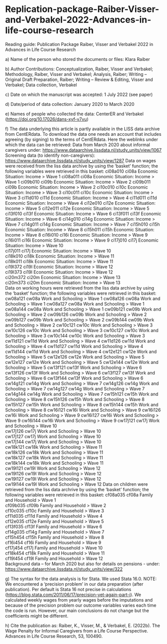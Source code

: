# Replication-package-Raiber-Visser-and-Verbakel-2022-Advances-in-life-course-research

Reading guide: Publication Package Raiber, Visser and Verbakel 2022 in Advances in Life Course Research

a) Name of the person who stored the documents or files: Klara Raiber

b) Author Contributions: Conceptualization, Raiber, Visser and Verbakel; Methodology, Raiber, Visser and Verbakel; Analysis, Raiber; Writing – Original Draft Preparation, Raiber; Writing – Review & Editing, Visser and Verbakel; Data collection, Verbakel

c) Date on which the manuscript was accepted: 1 July 2022 (see paper)

d) Date/period of data collection: January 2020 to March 2020

e) Names of people who collected the data: CenterER and Verbakel (https://doi.org/10.17026/dans-xyf-v7vu)

f) The data underlying this article is partly available in the LISS data archive from CentERdata. To download the data one needs an account that includes agreeing (by signing) to the terms of CentERdata. Here the weblinks under which the data can be retrieved:
Data from March 2020 about informal caregivers under: https://www.dataarchive.lissdata.nl/study_units/view/1067
Screening data (to identify non-caregivers):
https://www.dataarchive.lissdata.nl/study_units/view/1287
Data on wages were received from the liss data archive by using the ‘basket’ function; the following variables were retrieved in this basket:
ci08a010	ci08a	Economic Situation: Income > Wave 1	
ci08a011	ci08a	Economic Situation: Income > Wave 1	
ci09b010	ci09b	Economic Situation: Income > Wave 2	
ci09b011	ci09b	Economic Situation: Income > Wave 2	
ci10c010	ci10c	Economic Situation: Income > Wave 3	
ci10c011	ci10c	Economic Situation: Income > Wave 3	
ci11d010	ci11d	Economic Situation: Income > Wave 4	
ci11d011	ci11d	Economic Situation: Income > Wave 4	
ci12e010	ci12e	Economic Situation: Income > Wave 5	
ci12e011	ci12e	Economic Situation: Income > Wave 5	
ci13f010	ci13f	Economic Situation: Income > Wave 6	
ci13f011	ci13f	Economic Situation: Income > Wave 6	
ci14g010	ci14g	Economic Situation: Income > Wave 7	
ci14g011	ci14g	Economic Situation: Income > Wave 7	
ci15h010	ci15h	Economic Situation: Income > Wave 8	
ci15h011	ci15h	Economic Situation: Income > Wave 8	
ci16i010	ci16i	Economic Situation: Income > Wave 9	
ci16i011	ci16i	Economic Situation: Income > Wave 9	
ci17j010	ci17j	Economic Situation: Income > Wave 10	
ci17j011	ci17j	Economic Situation: Income > Wave 10	
ci18k010	ci18k	Economic Situation: Income > Wave 11	
ci18k011	ci18k	Economic Situation: Income > Wave 11	
ci19l372	ci19l	Economic Situation: Income > Wave 12	
ci19l373	ci19l	Economic Situation: Income > Wave 12	
ci20m372	ci20m	Economic Situation: Income > Wave 13	
ci20m373	ci20m	Economic Situation: Income > Wave 13	
Data on working hours were retrieved from the liss data archive by using the ‘basket’ function; the following variables were retrieved in this basket:
cw08a121	cw08a 	Work and Schooling > Wave 1	
cw08a126	cw08a 	Work and Schooling > Wave 1	
cw08a127	cw08a 	Work and Schooling > Wave 1	
cw08a144	cw08a 	Work and Schooling > Wave 1	
cw09b121	cw09b 	Work and Schooling > Wave 2	
cw09b126	cw09b 	Work and Schooling > Wave 2	
cw09b127	cw09b 	Work and Schooling > Wave 2	
cw09b144	cw09b 	Work and Schooling > Wave 2	
cw10c121	cw10c 	Work and Schooling > Wave 3	
cw10c126	cw10c 	Work and Schooling > Wave 3	
cw10c127	cw10c 	Work and Schooling > Wave 3	
cw10c144	cw10c 	Work and Schooling > Wave 3	
cw11d121	cw11d 	Work and Schooling > Wave 4	
cw11d126	cw11d 	Work and Schooling > Wave 4	
cw11d127	cw11d 	Work and Schooling > Wave 4	
cw11d144	cw11d 	Work and Schooling > Wave 4	
cw12e121	cw12e	Work and Schooling > Wave 5	
cw12e126	cw12e	Work and Schooling > Wave 5	
cw12e127	cw12e	Work and Schooling > Wave 5	
cw12e144	cw12e	Work and Schooling > Wave 5	
cw13f121	cw13f	Work and Schooling > Wave 6	
cw13f126	cw13f	Work and Schooling > Wave 6	
cw13f127	cw13f	Work and Schooling > Wave 6	
cw13f144	cw13f	Work and Schooling > Wave 6	
cw14g121	cw14g	Work and Schooling > Wave 7	
cw14g126	cw14g	Work and Schooling > Wave 7	
cw14g127	cw14g	Work and Schooling > Wave 7	
cw14g144	cw14g	Work and Schooling > Wave 7	
cw15h121	cw15h	Work and Schooling > Wave 8	
cw15h126	cw15h	Work and Schooling > Wave 8	
cw15h127	cw15h	Work and Schooling > Wave 8	
cw15h144	cw15h	Work and Schooling > Wave 8	
cw16i121	cw16i	Work and Schooling > Wave 9	
cw16i126	cw16i	Work and Schooling > Wave 9	
cw16i127	cw16i	Work and Schooling > Wave 9	
cw16i144	cw16i	Work and Schooling > Wave 9	
cw17j121	cw17j	Work and Schooling > Wave 10	
cw17j126	cw17j	Work and Schooling > Wave 10	
cw17j127	cw17j	Work and Schooling > Wave 10	
cw17j144	cw17j	Work and Schooling > Wave 10	
cw18k121	cw18k	Work and Schooling > Wave 11	
cw18k126	cw18k	Work and Schooling > Wave 11	
cw18k127	cw18k	Work and Schooling > Wave 11	
cw18k144	cw18k	Work and Schooling > Wave 11	
cw19l121	cw19l	Work and Schooling > Wave 12	
cw19l126	cw19l	Work and Schooling > Wave 12	
cw19l127	cw19l	Work and Schooling > Wave 12	
cw19l144	cw19l	Work and Schooling > Wave 12
Data on children were retrieved from the liss data archrive by using the ‘basket’ function; the following variables were retrieved in this basket: 
cf08a035	cf08a	Family and Household > Wave 1	
cf09b035	cf09b	Family and Household > Wave 2	
cf10c035	cf10c	Family and Household > Wave 3	
cf11d035	cf11d	Family and Household > Wave 4	
cf12e035	cf12e	Family and Household > Wave 5	
cf13f035	cf13f	Family and Household > Wave 6	
cf14g035	cf14g	Family and Household > Wave 7	
cf15h454	cf15h	Family and Household > Wave 8	
cf16i454	cf16i	Family and Household > Wave 9	
cf17j454	cf17j	Family and Household > Wave 10	
cf18k454	cf18k	Family and Household > Wave 11	
cf19l454	cf19l	Family and Household > Wave 12	
Background data – for March 2020 but also for details on pensions - under:
https://www.dataarchive.lissdata.nl/study_units/view/322

g) The syntax for the data analysis is for Stata. We used Stata 16.0. 
NOTE: 
We encountered a ‘precision problem’ in our data preparation (after publication). Per default is Stata 16 not precise in calculations (https://blog.stata.com/2011/06/17/precision-yet-again-part-i). We calculated weekly wages from yearly wages before the imputations and because of the precision problem our outcome variables varies each time the code is run. However, our main conclusions do not change but the coefficients might be different.

h) Cite the publication as:
Raiber, K., Visser, M., & Verbakel, E. (2022b). The Wage Penalty for Informal Caregivers from a Life Course Perspective. Advances in Life Course Research, 53, 100490. 
